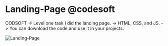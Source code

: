 # Landing-Page @codesoft

CODSOFT
-> Level one task I did the landing page.
-> HTML, CSS, and JS.
-> You can download the code and use it in your projects.

![Landing-Page](https://github.com/YeabMe/Landing-Page/assets/131449029/22e1e90f-5d20-49e1-9df7-baa2245cff50)
